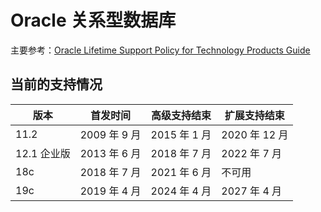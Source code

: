 # Oracle 关系型数据库
主要参考：[Oracle Lifetime Support Policy for Technology Products Guide](https://www.oracle.com/us/assets/lifetime-support-technology-069183.pdf)

## 当前的支持情况

|版本|首发时间|高级支持结束|扩展支持结束|
|---|---|---|---|
|11.2|2009 年 9 月|2015 年 1 月|2020 年 12 月|
|12.1 企业版|2013 年 6 月|2018 年 7 月|2022 年 7 月|
|18c|2018 年 7 月|2021 年 6 月|不可用|
|19c|2019 年 4 月|2024 年 4 月|2027 年 4 月|
